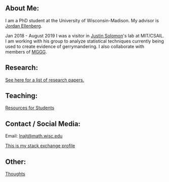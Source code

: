 ## About Me:
<!---  ![Photo](https://github.com/LorenzoNajt/LorenzoNajt.github.io/blob/master/CoffeeGood.jpg)--->

I am a PhD student at the University of Wisconsin-Madison. My advisor is [Jordan Ellenberg](http://www.math.wisc.edu/~ellenber/).

Jan 2018 - August 2019 I was a visitor in [Justin Solomon](https://people.csail.mit.edu/jsolomon/)'s lab at MIT/CSAIL. I am working with his group to analyze statistical techniques currently being used to create evidence of gerrymandering. I also collaborate with members of [MGGG](https://mggg.org/).


## Research:

[See here for a list of research papers.](https://lorenzonajt.github.io/Research)

## Teaching: 

[Resources for Students](https://lorenzonajt.github.io/Teaching)

## Contact / Social Media:

Email: lnajt@math.wisc.edu

[This is my stack exchange profile](https://stackexchange.com/users/2174622/lorenzo) 

## Other:

[Thoughts](https://lorenzonajt.github.io/Thoughts)
